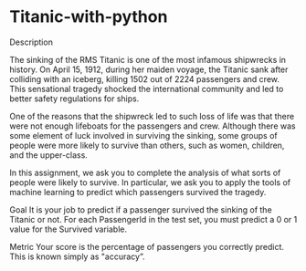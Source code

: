# Titanic-with-python

Description

The sinking of the RMS Titanic is one of the most infamous shipwrecks in history.  On April 15, 1912, during her maiden voyage, the Titanic sank after colliding with an iceberg, killing 1502 out of 2224 passengers and crew. This sensational tragedy shocked the international community and led to better safety regulations for ships.

One of the reasons that the shipwreck led to such loss of life was that there were not enough lifeboats for the passengers and crew. Although there was some element of luck involved in surviving the sinking, some groups of people were more likely to survive than others, such as women, children, and the upper-class.

In this assignment, we ask you to complete the analysis of what sorts of people were likely to survive. In particular, we ask you to apply the tools of machine learning to predict which passengers survived the tragedy.

Goal
It is your job to predict if a passenger survived the sinking of the Titanic or not. For each PassengerId in the test set, you must predict a 0 or 1 value for the Survived variable.

Metric
Your score is the percentage of passengers you correctly predict. This is known simply as "accuracy”.
